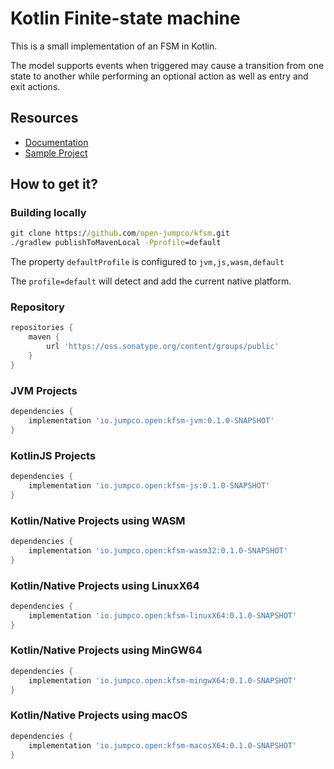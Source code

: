# Kotlin Finite-state machine

This is a small implementation of an FSM in Kotlin.

The model supports events when triggered may cause a transition from one state to another while performing an optional action as well as entry and exit actions.

## Resources
* [Documentation](src/doc/asciidoc/kfsm.adoc)
* [Sample Project](https://github.com/open-jumpco/kfsm-samples)

## How to get it?

### Building locally

```cmd
git clone https://github.com/open-jumpco/kfsm.git
./gradlew publishToMavenLocal -Pprofile=default
```
The property `defaultProfile` is configured to `jvm,js,wasm,default`

The `profile=default` will detect and add the current native platform.

### Repository
```groovy
repositories {
    maven {
        url 'https://oss.sonatype.org/content/groups/public' 
    }
}
```

### JVM Projects
```groovy
dependencies {
    implementation 'io.jumpco.open:kfsm-jvm:0.1.0-SNAPSHOT'
}
```
### KotlinJS Projects
```groovy
dependencies {
    implementation 'io.jumpco.open:kfsm-js:0.1.0-SNAPSHOT'
}
```
### Kotlin/Native Projects using WASM
```groovy
dependencies {
    implementation 'io.jumpco.open:kfsm-wasm32:0.1.0-SNAPSHOT'    
}
```
### Kotlin/Native Projects using LinuxX64
```groovy
dependencies {
    implementation 'io.jumpco.open:kfsm-linuxX64:0.1.0-SNAPSHOT'    
}
```
### Kotlin/Native Projects using MinGW64
```groovy
dependencies {
    implementation 'io.jumpco.open:kfsm-mingwX64:0.1.0-SNAPSHOT'    
}
```
### Kotlin/Native Projects using macOS
```groovy
dependencies {
    implementation 'io.jumpco.open:kfsm-macosX64:0.1.0-SNAPSHOT'    
}
```

